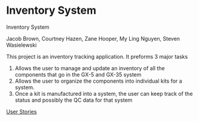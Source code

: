 <h1>Inventory System</h1>
<p>Inventory System</p>
<p>Jacob Brown, Courtney Hazen, Zane Hooper, My Ling Nguyen, Steven Wasielewski </p>

<p>This project is an inventory tracking application. It preforms 3 major tasks</p>
<ol>
  <li>Allows the user to manage and update an inventory of all the components that go in the GX-5 and GX-35 system</li>
  <li>Allows the user to organize the components into individual kits for a system.</li>
  <li> Once a kit is manufactured into a system, the user can keep track of the status and possibly the QC data for that system</li>
</ol>

<p><a href="https://trello.com/b/qtd5n2dX/">User Stories</a></p>

